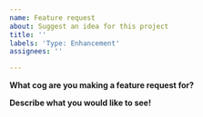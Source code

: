 ```yaml
---
name: Feature request
about: Suggest an idea for this project
title: ''
labels: 'Type: Enhancement'
assignees: ''

---
```


**What cog are you making a feature request for?**


**Describe what you would like to see!**
